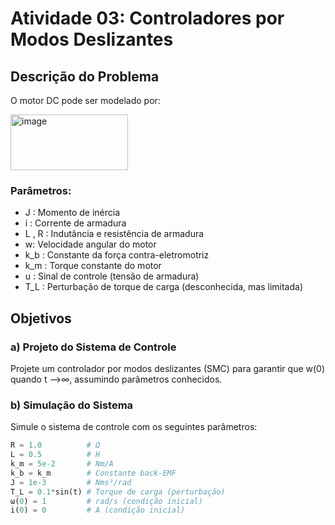# Atividade 03: Controladores por Modos Deslizantes

## Descrição do Problema

O motor DC pode ser modelado por:

<img width="188" height="89" alt="image" src="https://github.com/user-attachments/assets/97ab0715-f6dc-47f6-b218-60b0287d3d62" />


### Parâmetros:
-  J : Momento de inércia
-  i : Corrente de armadura
-  L ,  R : Indutância e resistência de armadura
- w: Velocidade angular do motor
- k_b : Constante da força contra-eletromotriz
- k_m : Torque constante do motor
- u : Sinal de controle (tensão de armadura)
- T_L : Perturbação de torque de carga (desconhecida, mas limitada)

## Objetivos

### a) Projeto do Sistema de Controle 
Projete um controlador por modos deslizantes (SMC) para garantir que w(0) quando t -->∞, assumindo parâmetros conhecidos.

### b) Simulação do Sistema 
Simule o sistema de controle com os seguintes parâmetros:

```python
R = 1.0          # Ω
L = 0.5          # H
k_m = 5e-2       # Nm/A
k_b = k_m        # Constante back-EMF
J = 1e-3         # Nms²/rad
T_L = 0.1*sin(t) # Torque de carga (perturbação)
ω(0) = 1         # rad/s (condição inicial)
i(0) = 0         # A (condição inicial)
